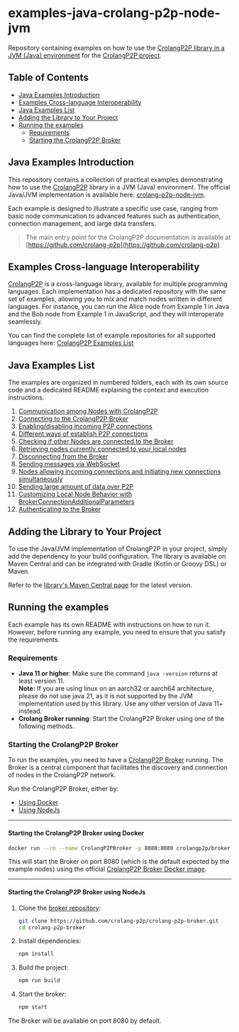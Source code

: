 # examples-java-crolang-p2p-node-jvm
Repository containing examples on how to use the [CrolangP2P library in a JVM (Java) environment](https://github.com/crolang-p2p/crolang-p2p-node-jvm) for the [CrolangP2P project](https://github.com/crolang-p2p).

## Table of Contents
- [Java Examples Introduction](#java-examples-introduction)
- [Examples Cross-language Interoperability](#examples-cross-language-interoperability)
- [Java Examples List](#java-examples-list)
- [Adding the Library to Your Project](#adding-the-library-to-your-project)
- [Running the examples](#running-the-examples)
   - [Requirements](#requirements)
   - [Starting the CrolangP2P Broker](#starting-the-crolangp2p-broker)

## Java Examples Introduction
This repository contains a collection of practical examples demonstrating how to use the [CrolangP2P](https://github.com/crolang-p2p) library in a JVM (Java) environment. The official Java/JVM implementation is available here: [crolang-p2p-node-jvm](https://github.com/crolang-p2p/crolang-p2p-node-jvm).

Each example is designed to illustrate a specific use case, ranging from basic node communication to advanced features such as authentication, connection management, and large data transfers.

> The main entry point for the CrolangP2P documentation is available at [https://github.com/crolang-p2p](https://github.com/crolang-p2p).

## Examples Cross-language Interoperability
[CrolangP2P](https://github.com/crolang-p2p) is a cross-language library, available for multiple programming languages. Each implementation has a dedicated repository with the same set of examples, allowing you to mix and match nodes written in different languages. For instance, you can run the Alice node from Example 1 in Java and the Bob node from Example 1 in JavaScript, and they will interoperate seamlessly.

You can find the complete list of example repositories for all supported languages here: [CrolangP2P Examples List](https://github.com/crolang-p2p#usage-examples)

## Java Examples List
The examples are organized in numbered folders, each with its own source code and a dedicated README explaining the context and execution instructions.

1. [Communication among Nodes with CrolangP2P](src/main/java/examples/ex_1/README.md)
2. [Connecting to the CrolangP2P Broker](src/main/java/examples/ex_2/README.md)
3. [Enabling/disabling incoming P2P connections](src/main/java/examples/ex_3/README.md)
4. [Different ways of establish P2P connections](src/main/java/examples/ex_4/README.md)
5. [Checking if other Nodes are connected to the Broker](src/main/java/examples/ex_5/README.md)
6. [Retrieving nodes currently connected to your local nodes](src/main/java/examples/ex_6/README.md)
7. [Disconnecting from the Broker](src/main/java/examples/ex_7/README.md)
8. [Sending messages via WebSocket](src/main/java/examples/ex_8/README.md)
9. [Nodes allowing incoming connections and initiating new connections simultaneously](src/main/java/examples/ex_9/README.md)
10. [Sending large amount of data over P2P](src/main/java/examples/ex_10/README.md)
11. [Customizing Local Node Behavior with BrokerConnectionAdditionalParameters](src/main/java/examples/ex_11/README.md)
12. [Authenticating to the Broker](src/main/java/examples/ex_12/README.md)

## Adding the Library to Your Project

To use the Java/JVM implementation of CrolangP2P in your project, simply add the dependency to your build configuration. 
The library is available on Maven Central and can be integrated with Gradle (Kotlin or Groovy DSL) or Maven.

Refer to the [library's Maven Central page](https://central.sonatype.com/artifact/io.github.crolang-p2p/crolang-p2p-node-jvm/overview) for the latest version.

## Running the examples
Each example has its own README with instructions on how to run it. However, before running any example, you need to ensure that you satisfy the requirements.

### Requirements
- **Java 11 or higher**: Make sure the command `java -version` returns at least version 11.  
  **Note:** If you are using linux on an aarch32 or aarch64 architecture, please do not use java 21, as it is not supported by the JVM implementation used by this library. Use any other version of Java 11+ instead.
- **Crolang Broker running**: Start the CrolangP2P Broker using one of the following methods.

### Starting the CrolangP2P Broker
To run the examples, you need to have a [CrolangP2P Broker](https://github.com/crolang-p2p/crolang-p2p-broker) running.
The Broker is a central component that facilitates the discovery and connection of nodes in the CrolangP2P network.

Run the CrolangP2P Broker, either by:
- [Using Docker](#starting-the-crolangp2p-broker-using-docker)
- [Using NodeJs](#starting-the-crolangp2p-broker-using-nodejs)

---

#### Starting the CrolangP2P Broker using Docker

```sh
docker run --rm --name CrolangP2PBroker -p 8080:8080 crolangp2p/broker
```

This will start the Broker on port 8080 (which is the default expected by the example nodes) using the official
[CrolangP2P Broker Docker image](https://hub.docker.com/r/crolangp2p/broker).

---

#### Starting the CrolangP2P Broker using NodeJs

1. Clone the [broker repository](https://github.com/crolang-p2p/crolang-p2p-broker):
   ```sh
   git clone https://github.com/crolang-p2p/crolang-p2p-broker.git
   cd crolang-p2p-broker
   ```
2. Install dependencies:
   ```sh
   npm install
   ```
3. Build the project:
   ```sh
   npm run build
   ```
4. Start the broker:
   ```sh
   npm start
   ```

The Broker will be available on port 8080 by default.
